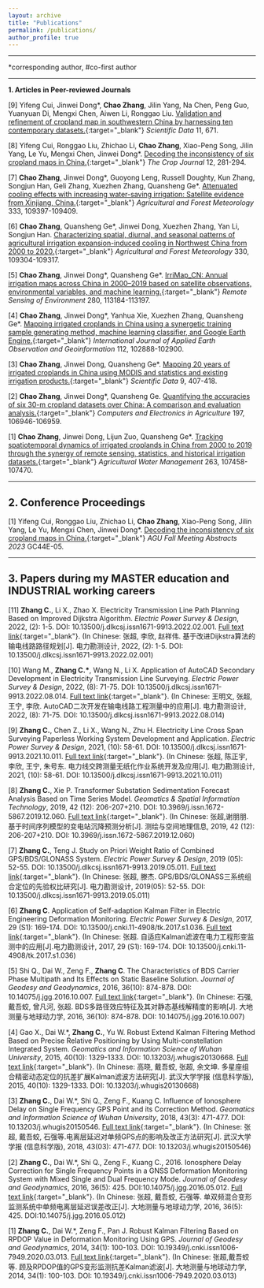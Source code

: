 ```yaml
---
layout: archive
title: "Publications"
permalink: /publications/
author_profile: true
---
```


--------------------------------------------------

*corresponding author, #co-first author  

-----
**1. Articles in Peer-reviewed Journals**

[9]	Yifeng Cui, Jinwei Dong\*, **Chao Zhang**, Jilin Yang, Na Chen, Peng Guo, Yuanyuan Di, Mengxi Chen, Aiwen Li, Ronggao Liu. [Validation and refinement of cropland map in southwestern China by harnessing ten contemporary datasets.](https://doi.org/10.1038/s41597-024-03508-5){:target="_blank"} *Scientific Data* 11, 671.

[8]	Yifeng Cui, Ronggao Liu, Zhichao Li, **Chao Zhang**, Xiao-Peng Song, Jilin Yang, Le Yu, Mengxi Chen, Jinwei Dong\*. [Decoding the inconsistency of six cropland maps in China.](https://doi.org/10.1016/j.cj.2023.11.011){:target="_blank"} *The Crop Journal* 12, 281-294.

[7]	**Chao Zhang**, Jinwei Dong\*, Guoyong Leng, Russell Doughty, Kun Zhang, Songjun Han, Geli Zhang, Xuezhen Zhang, Quansheng Ge\*. [Attenuated cooling effects with increasing water-saving irrigation: Satellite evidence from Xinjiang, China.](https://doi.org/10.1016/j.agrformet.2023.109397){:target="_blank"} *Agricultural and Forest Meteorology* 333, 109397-109409.

[6]	**Chao Zhang**, Quansheng Ge\*, Jinwei Dong, Xuezhen Zhang, Yan Li, Songjun Han. [Characterizing spatial, diurnal, and seasonal patterns of agricultural irrigation expansion-induced cooling in Northwest China from 2000 to 2020.](https://doi.org/10.1016/j.agrformet.2022.109304){:target="_blank"} *Agricultural and Forest Meteorology* 330, 109304-109317.

[5]	**Chao Zhang**, Jinwei Dong\*, Quansheng Ge\*. [IrriMap_CN: Annual irrigation maps across China in 2000–2019 based on satellite observations, environmental variables, and machine learning.](https://doi.org/10.1016/j.rse.2022.113184){:target="_blank"} *Remote Sensing of Environment* 280, 113184-113197.

[4]	**Chao Zhang**, Jinwei Dong\*, Yanhua Xie, Xuezhen Zhang, Quansheng Ge\*. [Mapping irrigated croplands in China using a synergetic training sample generating method, machine learning classifier, and Google Earth Engine.](https://doi.org/10.1016/j.jag.2022.102888){:target="_blank"} *International Journal of Applied Earth Observation and Geoinformation* 112, 102888-102900.

[3]	**Chao Zhang**, Jinwei Dong, Quansheng Ge\*. [Mapping 20 years of irrigated croplands in China using MODIS and statistics and existing irrigation products.](https://doi.org/10.1038/s41597-022-01522-z){:target="_blank"} *Scientific Data* 9, 407-418.

[2]	**Chao Zhang**, Jinwei Dong\*, Quansheng Ge. [Quantifying the accuracies of six 30-m cropland datasets over China: A comparison and evaluation analysis.](https://doi.org/10.1016/j.compag.2022.106946){:target="_blank"} *Computers and Electronics in Agriculture* 197, 106946-106959.

[1]	**Chao Zhang**, Jinwei Dong, Lijun Zuo, Quansheng Ge\*. [Tracking spatiotemporal dynamics of irrigated croplands in China from 2000 to 2019 through the synergy of remote sensing, statistics, and historical irrigation datasets.](https://doi.org/10.1016/j.agwat.2022.107458){:target="_blank"} *Agricultural Water Management* 263, 107458-107470.


--------------------------------------------------
**2. Conference Proceedings**
-----
[1]	Yifeng Cui, Ronggao Liu, Zhichao Li, **Chao Zhang**, Xiao-Peng Song, Jilin Yang, Le Yu, Mengxi Chen, Jinwei Dong\*. [Decoding the inconsistency of six cropland maps in China.](https://doi.org/10.1016/j.cj.2023.11.011){:target="_blank"} *AGU Fall Meeting Abstracts 2023* GC44E-05.


--------------------------------------------------
**3. Papers during my MASTER education and INDUSTRIAL working careers**
-----
[11] **Zhang C.**, Li X., Zhao X. Electricity Transmission Line Path Planning Based on Improved Dijkstra Algorithm. *Electric Power Survey & Design*, 2022, (2): 1-5. DOI: 10.13500/j.dlkcsj.issn1671-9913.2022.02.001. [Full text link](https://drive.google.com/file/d/1a52iio-s8dqF3gKHM6WLcK4OS66Ev2Tp/view?usp=sharing){:target="_blank"}. (In Chinese: 张超, 李欣, 赵祥伟. 基于改进Dijkstra算法的输电线路路径规划[J]. 电力勘测设计, 2022, (2): 1-5. DOI: 10.13500/j.dlkcsj.issn1671-9913.2022.02.001)

[10] Wang M., **Zhang C.\***, Wang N., Li X. Application of AutoCAD Secondary Development in Electricity Transmission Line Surveying. *Electric Power Survey & Design*, 2022, (8): 71-75. DOI: 10.13500/j.dlkcsj.issn1671-9913.2022.08.014. [Full text link](https://drive.google.com/file/d/1FlGnRqWdADikL7mi2oSNDmCOZXP9-byJ/view?usp=sharing){:target="_blank"}. (In Chinese: 王明文, 张超, 王宁, 李欣. AutoCAD二次开发在输电线路工程测量中的应用[J]. 电力勘测设计, 2022, (8): 71-75. DOI: 10.13500/j.dlkcsj.issn1671-9913.2022.08.014)

[9]	**Zhang C.**, Chen Z., Li X., Wang N., Zhu H. Electricity Line Cross Span Surveying Paperless Working System Development and Application. *Electric Power Survey & Design*, 2021, (10): 58-61. DOI: 10.13500/j.dlkcsj.issn1671-9913.2021.10.011. [Full text link](https://drive.google.com/file/d/13qAALg9z2-_f3ebvOsQbSABTEAnDhy4F/view?usp=sharing){:target="_blank"}. (In Chinese: 张超, 陈正宇, 李欣, 王宁, 朱号东. 电力线交跨测量无纸化作业系统开发及应用[J]. 电力勘测设计, 2021, (10): 58-61. DOI: 10.13500/j.dlkcsj.issn1671-9913.2021.10.011)

[8]	**Zhang C.**, Xie P. Transformer Substation Sedimentation Forecast Analysis Based on Time Series Model. *Geomatics & Spatial Information Technology*, 2019, 42 (12): 206-207+210. DOI: 10.3969/j.issn.1672-5867.2019.12.060. [Full text link](https://drive.google.com/file/d/1l9T1H5A4IYwTDghW9TU6zOYfXAZgyj6n/view?usp=sharing){:target="_blank"}. (In Chinese: 张超,谢朋朋. 基于时间序列模型的变电站沉降预测分析[J]. 测绘与空间地理信息, 2019, 42 (12): 206-207+210. DOI: 10.3969/j.issn.1672-5867.2019.12.060)

[7]	**Zhang C.**, Teng J. Study on Priori Weight Ratio of Combined GPS/BDS/GLONASS System. *Electric Power Survey & Design*, 2019 (05): 52-55. DOI: 10.13500/j.dlkcsj.issn1671-9913.2019.05.011. [Full text link](https://drive.google.com/file/d/1X7q1kGAtzzHArL6eqEngseFb5EOnf6Rf/view?usp=sharing){:target="_blank"}. (In Chinese: 张超, 滕杰. GPS/BDS/GLONASS三系统组合定位的先验权比研究[J]. 电力勘测设计, 2019(05): 52-55. DOI: 10.13500/j.dlkcsj.issn1671-9913.2019.05.011)

[6]	**Zhang C**. Application of Self-adaption Kalman Filter in Electric Engineering Deformation Monitoring. *Electric Power Survey & Design*, 2017, 29 (S1): 169-174. DOI: 10.13500/j.cnki.11-4908/tk.2017.s1.036. [Full text link](https://drive.google.com/file/d/1IsvbVyKf7dUhxIEb66-YUhWflDfs0HsP/view?usp=sharing){:target="_blank"}. (In Chinese: 张超. 自适应Kalman滤波在电力工程形变监测中的应用[J].电力勘测设计, 2017, 29 (S1): 169-174. DOI: 10.13500/j.cnki.11-4908/tk.2017.s1.036)

[5] Shi Q., Dai W., Zeng F., **Zhang C**. The Characteristics of BDS Carrier Phase Multipath and Its Effects on Static Baseline Solution. *Journal of Geodesy and Geodynamics*, 2016, 36(10): 874-878. DOI: 10.14075/j.jgg.2016.10.007. [Full text link](https://drive.google.com/file/d/19a8hbrDwfS0CmnTFlFFV-FC1vy_Kp6Ae/view?usp=sharing){:target="_blank"}. (In Chinese: 石强, 戴吾蛟, 曾凡河, 张超. BDS多路径效应特征及其对静态基线解精度的影响[J]. 大地测量与地球动力学, 2016, 36(10): 874-878. DOI: 10.14075/j.jgg.2016.10.007)

[4] Gao X., Dai W.*, **Zhang C.**, Yu W. Robust Extend Kalman Filtering Method Based on Precise Relative Positioning by Using Multi-constellation Integrated System. *Geomatics and Information Science of Wuhan University*, 2015, 40(10): 1329-1333. DOI: 10.13203/j.whugis20130668. [Full text link](https://drive.google.com/file/d/1gWnKlgjKhDkyQFfaJg4ss-qvFHoRvkAW/view?usp=sharing){:target="_blank"}. (In Chinese: 高晓, 戴吾蛟, 张超, 余文坤. 多星座组合精密动态定位的抗差扩展Kalman滤波方法研究[J]. 武汉大学学报 (信息科学版), 2015, 40(10): 1329-1333. DOI: 10.13203/j.whugis20130668)

[3]	**Zhang C.**, Dai W.*, Shi Q., Zeng F., Kuang C. Influence of Ionosphere Delay on Single Frequency GPS Point and its Correction Method. *Geomatics and Information Science of Wuhan University*, 2018, 43(3): 471-477. DOI: 10.13203/j.whugis20150546. [Full text link](https://drive.google.com/file/d/12xEv5UNTguRNe3dIhOwTRZC4M1EXvTZK/view?usp=sharing){:target="_blank"}. (In Chinese: 张超, 戴吾蛟, 石强等.电离层延迟对单频GPS点的影响及改正方法研究[J]. 武汉大学学报 (信息科学版), 2018, 43(03): 471-477. DOI: 10.13203/j.whugis20150546)

[2]	**Zhang C.**, Dai W.*, Shi Q., Zeng F., Kuang C., 2016. Ionosphere Delay Correction for Single Frequency Points in a GNSS Deformation Monitoring System with Mixed Single and Dual Frequency Mode. *Journal of Geodesy and Geodynamics*, 2016, 36(5): 425. DOI:10.14075/j.jgg.2016.05.012. [Full text link](https://drive.google.com/file/d/1vPdj9PONB7aJIu_j6QevsPG3OWNa9cDj/view?usp=sharing){:target="_blank"}. (In Chinese: 张超, 戴吾蛟, 石强等. 单双频混合变形监测系统中单频电离层延迟误差改正[J]. 大地测量与地球动力学, 2016, 36(5): 425. DOI:10.14075/j.jgg.2016.05.012)

[1] **Zhang C.**, Dai W.*, Zeng F., Pan J. Robust Kalman Filtering Based on RPDOP Value in Deformation Monitoring Using GPS. *Journal of Geodesy and Geodynamics*, 2014, 34(1): 100-103. DOI: 10.19349/j.cnki.issn1006-7949.2020.03.013. [Full text link](https://drive.google.com/file/d/1BcjigJIANyG2gtv-ZzYTR3CR3KAO8n_p/view?usp=sharing){:target="_blank"}. (In Chinese: 张超,戴吾蛟等. 顾及RPDOP值的GPS变形监测抗差Kalman滤波[J]. 大地测量与地球动力学, 2014, 34(1): 100-103. DOI: 10.19349/j.cnki.issn1006-7949.2020.03.013)
